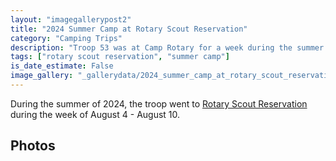 ```yaml
---
layout: "imagegallerypost2"
title: "2024 Summer Camp at Rotary Scout Reservation"
category: "Camping Trips"
description: "Troop 53 was at Camp Rotary for a week during the summer of 2024."
tags: ["rotary scout reservation", "summer camp"]
is_date_estimate: False
image_gallery: "_gallerydata/2024_summer_camp_at_rotary_scout_reservation.xml"
---
```


During the summer of 2024, the troop went to [Rotary Scout Reservation](https://rsrbsa.org/) during the week of August 4 - August 10.

## Photos
